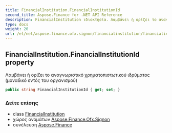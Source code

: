 ```yaml
---
title: FinancialInstitution.FinancialInstitutionId
second_title: Aspose.Finance for .NET API Reference
description: FinancialInstitution ιδιοκτησία. Λαμβάνει ή ορίζει το αναγνωριστικό χρηματοπιστωτικού ιδρύματος μοναδικό εντός του οργανισμού
type: docs
weight: 20
url: /el/net/aspose.finance.ofx.signon/financialinstitution/financialinstitutionid/
---
```

## FinancialInstitution.FinancialInstitutionId property

Λαμβάνει ή ορίζει το αναγνωριστικό χρηματοπιστωτικού ιδρύματος (μοναδικό εντός του οργανισμού)

```csharp
public string FinancialInstitutionId { get; set; }
```

### Δείτε επίσης

* class [FinancialInstitution](../)
* χώρος ονομάτων [Aspose.Finance.Ofx.Signon](../../financialinstitution/)
* συνέλευση [Aspose.Finance](../../../)


